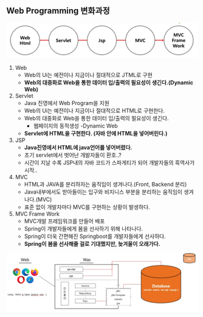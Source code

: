## Web Programming 변화과정

![image-20230217231748335](readme.assets/image-20230217231748335.png)

1. Web
   * Web의 Ui는 예전이나 지금이나 절대적으로 JTML로 구현
   * **Web의 대중화로 Web을 통한 데이터 입/출력의 필요성이 생긴다.(Dynamic Web)**
2. Servlet
   * Java 진영에서 Web Program을 지원
   * Web의 Ui는 예전이나 지금이나 절대적으로 HTML로 구현한다.
   * Web의 대중화로 Web을 통한 데이터 입/출력의 필요성이 생긴다.
     * 웹페이지의 동적생성 -Dynamic Web
   * **Servlet에 HTML을 구현한다. (자바 안에 HTML을 넣어버린다.)**
3. JSP
   * **Java진영에서 HTML에 java언어를 넣어버렸다.**
   * 초기 servlet에서 벗어난 개발자들이 환호..?
   * 시간이 지날 수록 JSP내의 자바 코드가 스파게티가 되어 개발자들의 흑역사가 시작..
4. MVC
   * HTML과 JAVA를 분리하자는 움직임이 생겨나다.(Front, Backend 분리)
   * Java내부에서도 받아들이는 입구와 비지니스 부분을 분리하는 움직임이 생겨나다.(MVC)
   * 표준 없이 개발자마다 MVC를 구현하는 상황이 발생하다.
5. MVC Frame Work
   * MVC개발 프레임워크를 만들어 배포
   * Spring이 개발자들에게 봄을 선사하기 위해 나타나다.
   * Spring이 더욱 간편해진 Springboot를 개발자들에게 선사하다.
   * **Spring이 봄을 선사해줄 걸로 기대했지만, 늦겨울이 오래가다.**

![image-20230217234938126](readme.assets/image-20230217234938126.png)